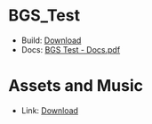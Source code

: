 # BGS_Test

* Build: [Download](https://drive.google.com/file/d/1clCDPidNyiKJaWpwQGNr9w9w7stXbq1M/view?usp=sharing)
* Docs: [BGS Test - Docs.pdf](https://github.com/MikeDavisRocha/BGS_Test/files/10295938/BGS.Test.-.Docs.pdf)

# Assets and Music
* Link: [Download](https://bakudas.itch.io/generic-oldwest-pack)
